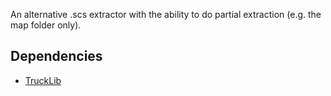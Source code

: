 An alternative .scs extractor with the ability to do partial extraction (e.g. the map folder only).

## Dependencies
* [TruckLib](https://github.com/sk-zk/TruckLib/)
